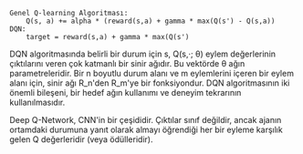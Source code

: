 
    Genel Q-learning Algoritması:
        Q(s, a) += alpha * (reward(s,a) + gamma * max(Q(s') - Q(s,a))
    DQN:
        target = reward(s,a) + gamma * max(Q(s')
            

DQN algoritmasında belirli bir durum için s, Q(s,·; θ) eylem değerlerinin çıktılarını veren çok katmanlı bir sinir ağıdır. Bu vektörde θ ağın parametreleridir. Bir n boyutlu durum alanı ve m eylemlerini içeren bir eylem alanı için, sinir ağı R_n'den R_m'ye bir fonksiyondur. DQN algoritmasının iki önemli bileşeni, bir hedef ağın kullanımı ve deneyim tekrarının kullanılmasıdır.

Deep Q-Network, CNN'in bir çeşididir. Çıktılar sınıf değildir, ancak ajanın ortamdaki durumuna yanıt olarak almayı öğrendiği her bir eyleme karşılık gelen Q değerleridir  (veya ödülleridir).